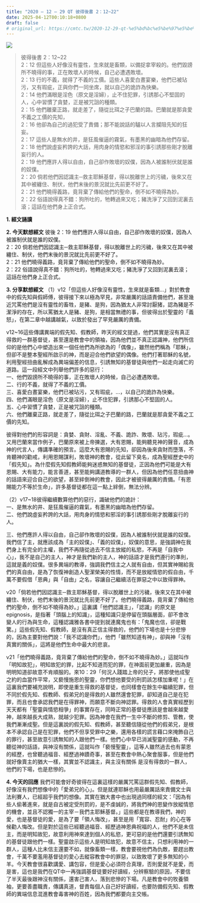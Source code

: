 ```yaml
---
title: "2020 – 12 – 29 QT 彼得後書 2：12~22"
date: 2025-04-12T00:10:18+0800
draft: false
# original_url: https://cmtc.tw/2020-12-29-qt-%e5%bd%bc%e5%be%97%e5%be%8c%e6%9b%b8-2%ef%bc%9a1222
---
```


![](/images/qt.jpg)
> 彼得後書 2：12\~22  
> 2：12 但這些人好像沒有靈性，生來就是畜類，以備捉拿宰殺的。他們毀謗所不曉得的事，正在敗壞人的時候，自己必遭遇敗壞。  
> 2：13 行的不義，就得了不義的工價。這些人喜愛白晝宴樂，他們已被玷污，又有瑕疵，正與你們一同坐席，就以自己的詭詐為快樂。  
> 2：14 他們滿眼是淫色（原文是淫婦），止不住犯罪，引誘那心不堅固的人，心中習慣了貪婪，正是被咒詛的種類。  
> 2：15 他們離棄正路，就走差了，隨從比珥之子巴蘭的路。巴蘭就是那貪愛不義之工價的先知，  
> 2：16 他卻為自己的過犯受了責備；那不能說話的驢以人言攔阻先知的狂妄。  
> 2：17 這些人是無水的井，是狂風催逼的霧氣，有墨黑的幽暗為他們存留。  
> 2：18 他們說虛妄矜誇的大話，用肉身的情慾和邪淫的事引誘那些剛才脫離妄行的人。  
> 2：19 他們應許人得以自由，自己卻作敗壞的奴僕，因為人被誰制伏就是誰的奴僕。  
> 2：20 倘若他們因認識主─救主耶穌基督，得以脫離世上的污穢，後來又在其中被纏住、制伏，他們末後的景況就比先前更不好了。  
> 2：21 他們曉得義路，竟背棄了傳給他們的聖命，倒不如不曉得為妙。  
> 2：22 俗語說得真不錯：狗所吐的，牠轉過來又吃；豬洗淨了又回到泥裏去滾；這話在他們身上正合式。

**1. 經文誦讀**

**2.  今天默想經文**
彼後 2：19 他們應許人得以自由，自己卻作敗壞的奴僕，因為人被誰制伏就是誰的奴僕。  
2：20 倘若他們因認識主─救主耶穌基督，得以脫離世上的污穢，後來又在其中被纏住、制伏，他們末後的景況就比先前更不好了。  
2：21 他們曉得義路，竟背棄了傳給他們的聖命，倒不如不曉得為妙。  
2：22 俗語說得真不錯：狗所吐的，牠轉過來又吃；豬洗淨了又回到泥裏去滾；這話在他們身上正合式。

**3. 分享默想經文**
（1）v12「但這些人好像沒有靈性，生來就是畜類…」對於教會中的假先知與假師傅，彼得接下來以極為罕見，非常嚴厲的話語責備他們，甚至幾近咒罵他們是沒有靈性的畜牲，是豬、是狗，因為猶太人非常討厭猪，認為豬是不潔淨的存在，所以罵猶太人是豬、是狗，是相當無禮的事，但彼得出於聖靈的「義怒」，在第二章中越講越氣，以致於發出了罕見嚴厲的責備。

v12\~16這些傳講異端的假先知、假教師，昨天的經文提過，他們其實是沒有真正得救的一群基督徒，甚至還是教會中的領袖，因為他們並不真正認識神，他們所信仰的是他們心中塑造出來一個任他們為所欲為的「偶像」，雖然他們稱為「耶穌」，但卻不是整本聖經所啟示的神，而是迎合他們欲望的偶像。他們打著耶穌的名號，利用聖經扭曲亂解成為異端偏差的信息，引誘無知的基督徒與他們一起走向滅亡的道路。這一段經文中列舉他們許多的惡行：  
一、他們毀謗所不曉得的事，正在敗壞人的時候，自己必遭遇敗壞。  
二、行的不義，就得了不義的工價。  
三、喜愛白晝宴樂，他們已被玷污，又有瑕疵，…，以自己的詭詐為快樂。  
四、他們滿眼是淫色（原文是淫婦），止不住犯罪，引誘那心不堅固的人。  
五、心中習慣了貪婪，正是被咒詛的種類。  
六、他們離棄正路，就走差了，隨從比珥之子巴蘭的路，巴蘭就是那貪愛不義之工價的先知。

彼得對他們的形容詞是：貪婪、貪財、淫亂、不義、詭詐、敗壞、玷污，瑕疵…。又用巴蘭來當作例子，巴蘭原來被上帝揀選，大有恩賜，能夠聽見神的聲音，成為神的代言人，傳講準確的預言。這麼大有恩賜的先知，卻因為後來貪財而墮落，不肯聽神的勸戒，利用恩賜謀利，敗壞神的教會，從此留下臭名，成為聖經歷史中的「假先知」。為什麼假先知假教師能夠迷惑無知的基督徒，正因為他們可能是大有恩賜、大有能力，能言善道，甚至能夠講道教導的一群人，但因為他們任意扭曲神的話語來迎合自己的欲望，甚至絆倒神的教會，因此才被彼得嚴厲的責備。「有恩賜能力不等於生命」，許多基督徒都在這一點上絆倒，無法分辨。

（2）v17\~18彼得繼續數算他們的惡行，識破他們的詭計：  
一、是無水的井、是狂風催逼的霧氣，有墨黑的幽暗為他們存留。  
二、他們說虛妄矜誇的大話，用肉身的情慾和邪淫的事引誘那些剛才脫離妄行的人。

三、他們應許人得以自由，自己卻作敗壞的奴僕，因為人被誰制伏就是誰的奴僕。  
我們信了主，就應該成為「主的奴僕」、「義的奴僕」，奴僕的意思，是強調神在我們身上有完全的主權，我們不再隨從過去不信主放縱的私慾，不再是「自我中心」，我不是自己的主人，神才是我們新的主人，神的話語才是我們遵行的準則，這就是義的奴僕。很多異端的教導，強調我們信主之人就有自由，但其實神賜給我們的真自由，是為了恢復神創造人聖潔榮美的性情，而不是放縱情慾的假自由，千萬不要假借「恩典」與「自由」之名，容讓自己繼續活在罪惡之中以致得罪神。

v20「倘若他們因認識主─救主耶穌基督，得以脫離世上的污穢，後來又在其中被纏住、制伏，他們末後的景況就比先前更不好了。他們曉得義路，竟背棄了傳給他們的聖命，倒不如不曉得為妙。」這裏講「他們認識主」，「認識」的原文是epignosis，是指著「頭腦上的知識」，這種知識只是停留在頭腦層面，卻不會改變人的行為與生命，這種認識雅各書中提到就連魔鬼也有：「鬼魔也信，卻是戰驚。」這些假先知、假教師，是沒有真正信主得救的，他們的下場也是十分悲慘的，因為主要對他們說：「我不認識你們」，他們「雖然知道有神」，卻與神「沒有真實的關係」，這將是他們生命中最大的悲哀。

v21「他們曉得義路，竟背棄了傳給他們的聖命，倒不如不曉得為妙。」這就叫作「明知故犯」，明知故犯的罪，比起不知道而犯的罪，在神面前更加嚴重，因為是明明知道卻故意不肯順服的。來10：29「何況人踐踏上帝的兒子，將那使他成聖之約的血當作平常，又褻慢施恩的聖靈，你們想他要受的刑罰該怎樣加重呢！」在這裏我們要補充說明，即使是重生得救的基督徒，也同樣會在餘生中繼續犯罪，但不同於假先知、假教師、假弟兄的是得救的人雖然還會犯罪，卻知道自己是在犯罪，而且也會承認我們是在得罪神，而願意不斷向神認罪。得救的人會真實經歷到天天都有「聖靈與情慾相爭」的事實存在，同時正常的基督徒應該是會越來越愛神，越來越長大成熟，就越少犯罪。因為神會在我們一生中不斷的修剪、管教，使我們漸漸成聖。但是這裏說的假先知、假教師，甚至聽信隨從他們的假弟兄，是根本不承認自己是在犯罪，他們不但享受罪中之樂，還用各樣的謊言藉口來掩飾自己的罪行，甚至故意引誘無知的人跟他們一樣。他們心中早已消滅聖靈的感動，不再聽從神的話語，與神沒有關係，這就叫作「褻慢聖靈」，這等人雖然過去也有蒙恩的經歷，也曾聽過福音、經歷過神蹟奇事，甚至在教會中熱心聚會服事，但是他們就好像賣主的猶大一樣，其實並不認識主，與主沒有關係 是沒有得救的一群人，他們的下場，也是悲慘的。

**4. 今天的回應**
我們可能會好奇彼得在這裏這樣的嚴厲咒罵這群假先知、假教師，好像沒有我們想像中的「愛弟兄的心」。但是就連耶穌也用最嚴厲話來責備文士與法利賽人，已經超乎我們的想像。其實在猶大書中也出現過同樣的經文：「因為有些人偷著進來，就是自古被定受刑罰的，是不虔誠的，將我們神的恩變作放縱情慾的機會，並且不認獨一的主宰－我們主耶穌基督。」這些都是在教導我們，神的愛，也是基督徒的愛，是為了要「領人悔改」，甚至是用「寬容、忍耐」的心在等候勸人悔改。但是對於這些已經聽過福音、經歷過神恩典祝福的人，他們不是未信主，而是明知故犯，故意利用神來達到個人的私慾，更可惡的是他們還要引誘無知的基督徒跟他們一樣。聖靈啟示這些人是明知故犯，故意不信主，只想利用神的一群人，這種人比未信主還要不如，就像畜類一樣，教會要視他們為仇敵，要趕出教會，千萬不要濫用基督徒的愛心去縱容教會中的罪惡，以致敗壞了更多無知的小羊。今天教會很喜歡講愛、講包容，但是愛心必須符合真理，否則愛就不是愛，而是害，這也是我們在QT中一再強調基督徒要好好讀經，分辨察驗的原因，不要信了半天最後跟神沒有關係，還害己害人，落到悲慘的下場。凡是教會中的牧養領袖，更要善盡職責，傳講真道，督責每個人自己好好讀經，也要防備假先知、假教師的異端信息混進教會毒害神的百姓，因為我們都要向主交帳。
